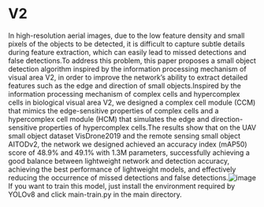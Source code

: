 # V2
In high-resolution aerial images, due to the low feature density and small pixels of the objects to be detected, it is difficult to capture subtle details during feature extraction, which can easily lead to missed detections and false detections.To address this problem, this paper proposes a small object detection algorithm inspired by the information processing mechanism of visual area V2, in order to improve the network’s ability to extract detailed features such as the edge and direction of small objects.Inspired by the information processing mechanism of complex cells and hypercomplex cells in biological visual area V2, we designed a complex cell module (CCM) that mimics the edge-sensitive properties of complex cells and a hypercomplex cell module (HCM) that simulates the edge and direction-sensitive properties of hypercomplex cells.The results show that on the UAV small object dataset VisDrone2019 and the remote sensing small object AITODv2, the network we designed achieved an accuracy index (mAP50) score of 48.9% and 49.1% with 1.3M parameters, successfully achieving a good balance between lightweight network and detection accuracy, achieving the best performance of lightweight models, and effectively reducing the occurrence of missed detections and false detections.![image](https://github.com/user-attachments/assets/b96f7c06-b33b-4f16-a77b-3209d9cc297d)
If you want to train this model, just install the environment required by YOLOv8 and click main-train.py in the main directory.
